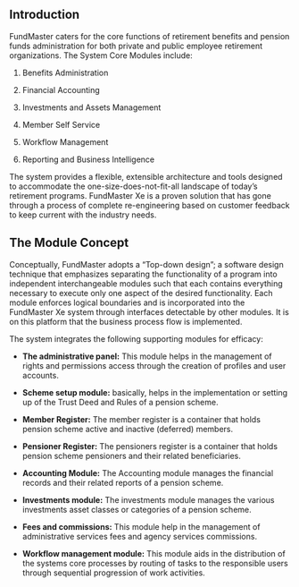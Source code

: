 ## Introduction

FundMaster caters for the core functions of retirement benefits and
pension funds administration for both private and public employee retirement
organizations. The System Core Modules include:

1.  Benefits Administration

2.  Financial Accounting

3.  Investments and Assets Management

4.  Member Self Service

5.  Workflow Management

6.  Reporting and Business Intelligence

The system provides a flexible, extensible architecture and tools designed to
accommodate the one-size-does-not-fit-all landscape of today’s retirement
programs. FundMaster Xe is a proven solution that has gone through a process of
complete re-engineering based on customer feedback to keep current with the
industry needs.

## The Module Concept

Conceptually, FundMaster adopts a “Top-down design”; a software design
technique that emphasizes separating the functionality of a program into
independent interchangeable modules such that each contains everything necessary
to execute only one aspect of the desired functionality. Each module enforces
logical boundaries and is incorporated into the FundMaster Xe system through
interfaces detectable by other modules. It is on this platform that the business
process flow is implemented.

The system integrates the following supporting modules for efficacy:

-   **The administrative panel:** This module helps in the management of rights
    and permissions access through the creation of profiles and user accounts.

-   **Scheme setup module:** basically, helps in the implementation or setting
    up of the Trust Deed and Rules of a pension scheme.

-   **Member Register:** The member register is a container that holds pension
    scheme active and inactive (deferred) members.

-   **Pensioner Register:** The pensioners register is a container that holds
    pension scheme pensioners and their related beneficiaries.

-   **Accounting Module:** The Accounting module manages the financial records
    and their related reports of a pension scheme.

-   **Investments module:** The investments module manages the various
    investments asset classes or categories of a pension scheme.

-   **Fees and commissions:** This module help in the management of
    administrative services fees and agency services commissions.

-   **Workflow management module:** This module aids in the distribution of the
    systems core processes by routing of tasks to the responsible users through
    sequential progression of work activities.
